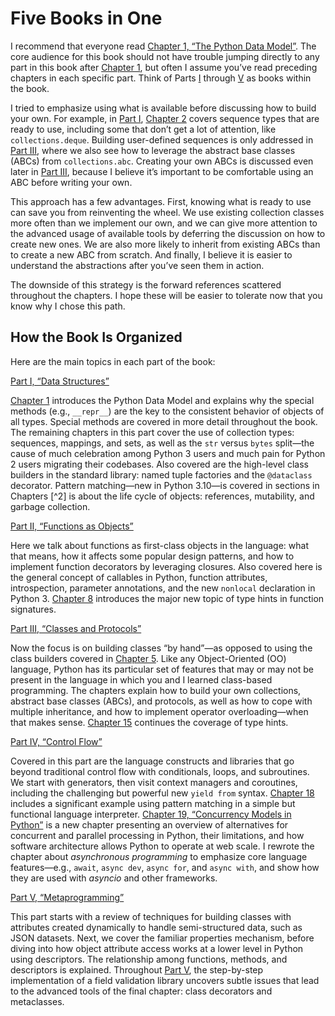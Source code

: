 # Five Books in One

I recommend that everyone read [Chapter 1, “The Python Data Model”](ch01.html#data_model). The core audience for this book should not have trouble jumping directly to any part in this book after [Chapter 1](ch01.html#data_model), but often I assume you’ve read preceding chapters in each specific part. Think of Parts [I](part01.html#data_structures_part) through [V](part05.html#metaprog_part) as books within the book.

I tried to emphasize using what is available before discussing how to build your own. For example, in [Part I](part01.html#data_structures_part), [Chapter 2](ch02.html#sequences) covers sequence types that are ready to use, including some that don’t get a lot of attention, like `collections.deque`. Building user-defined sequences is only addressed in [Part III](part03.html#classes_protocols_part), where we also see how to leverage the abstract base classes (ABCs) from `collections.abc`. Creating your own ABCs is discussed even later in [Part III](part03.html#classes_protocols_part), because I believe it’s important to be comfortable using an ABC before writing your own.

This approach has a few advantages. First, knowing what is ready to use can save you from reinventing the wheel. We use existing collection classes more often than we implement our own, and we can give more attention to the advanced usage of available tools by deferring the discussion on how to create new ones. We are also more likely to inherit from existing ABCs than to create a new ABC from scratch. And finally, I believe it is easier to understand the abstractions after you’ve seen them in action.

The downside of this strategy is the forward references scattered throughout the chapters. I hope these will be easier to tolerate now that you know why I chose this path.

## How the Book Is Organized

Here are the main topics in each part of the book:

[Part I, “Data Structures”](part01.html#data_structures_part)

[Chapter 1](ch01.html#data_model) introduces the Python Data Model and explains why the special methods (e.g., `__repr__`) are the key to the consistent behavior of objects of all types. Special methods are covered in more detail throughout the book. The remaining chapters in this part cover the use of collection types: sequences, mappings, and sets, as well as the `str` versus `bytes` split—the cause of much celebration among Python 3 users and much pain for Python 2 users migrating their codebases. Also covered are the high-level class builders in the standard library: named tuple factories and the `@dataclass` decorator. Pattern matching—new in Python 3.10—is covered in sections in Chapters [^2] is about the life cycle of objects: references, mutability, and garbage collection.

[Part II, “Functions as Objects”](part02.html#function_objects_part)

Here we talk about functions as first-class objects in the language: what that means, how it affects some popular design patterns, and how to implement function decorators by leveraging closures. Also covered here is the general concept of callables in Python, function attributes, introspection, parameter annotations, and the new `nonlocal` declaration in Python 3. [Chapter 8](ch08.html#type_hints_in_def_ch) introduces the major new topic of type hints in function signatures.

[Part III, “Classes and Protocols”](part03.html#classes_protocols_part)

Now the focus is on building classes “by hand”—as opposed to using the class builders covered in [Chapter 5](ch05.html#data_class_ch). Like any Object-Oriented (OO) language, Python has its particular set of features that may or may not be present in the language in which you and I learned class-based programming. The chapters explain how to build your own collections, abstract base classes (ABCs), and protocols, as well as how to cope with multiple inheritance, and how to implement operator overloading—when that makes sense. [Chapter 15](ch15.html#more_types_ch) continues the coverage of type hints.

[Part IV, “Control Flow”](part04.html#control_flow_part)

Covered in this part are the language constructs and libraries that go beyond traditional control flow with conditionals, loops, and subroutines. We start with generators, then visit context managers and coroutines, including the challenging but powerful new `yield from` syntax. [Chapter 18](ch18.html#with_match_ch) includes a significant example using pattern matching in a simple but functional language interpreter. [Chapter 19, “Concurrency Models in Python”](ch19.html#concurrency_models_ch) is a new chapter presenting an overview of alternatives for concurrent and parallel processing in Python, their limitations, and how software architecture allows Python to operate at web scale. I rewrote the chapter about _asynchronous programming_ to emphasize core language features—e.g., `await`, `async dev`, `async for`, and `async with`, and show how they are used with _asyncio_ and other frameworks.

[Part V, “Metaprogramming”](part05.html#metaprog_part)

This part starts with a review of techniques for building classes with attributes created dynamically to handle semi-structured data, such as JSON datasets. Next, we cover the familiar properties mechanism, before diving into how object attribute access works at a lower level in Python using descriptors. The relationship among functions, methods, and descriptors is explained. Throughout [Part V](part05.html#metaprog_part), the step-by-step implementation of a field validation library uncovers subtle issues that lead to the advanced tools of the final chapter: class decorators and metaclasses.